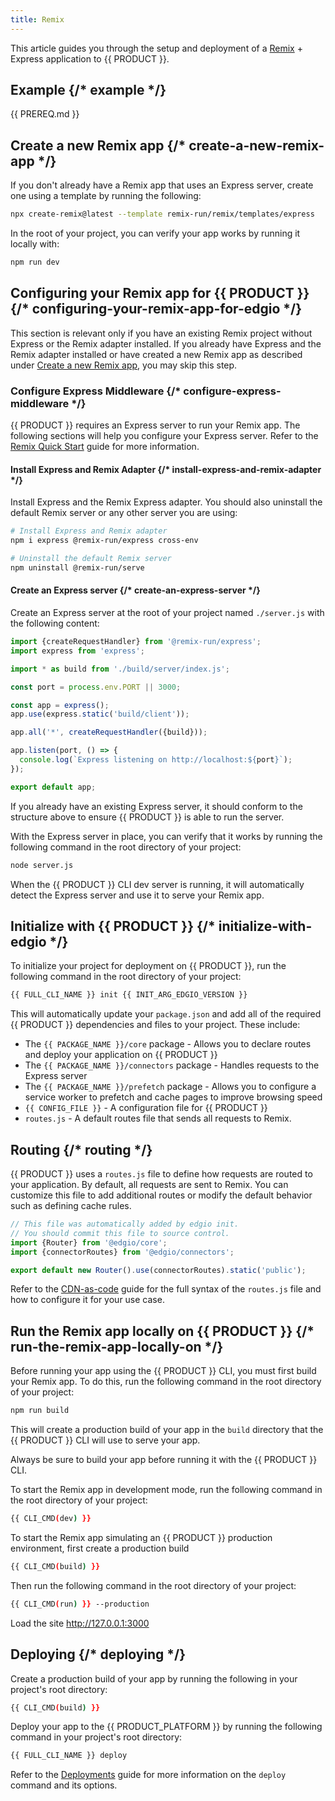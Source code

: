 ```yaml
---
title: Remix
---
```


This article guides you through the setup and deployment of a [Remix](https://remix.run/) + Express application to {{ PRODUCT }}.

## Example {/* example */}

<ExampleButtons
  title="Remix + Express"
  siteUrl="https://edgio-community-examples-v7-remix-live.edgio.link/"
  repoUrl="https://github.com/edgio-docs/edgio-v7-remix-example"
/>

{{ PREREQ.md }}

## Create a new Remix app {/* create-a-new-remix-app */}

If you don't already have a Remix app that uses an Express server, create one using a template by running the following:

```bash
npx create-remix@latest --template remix-run/remix/templates/express
```

In the root of your project, you can verify your app works by running it locally with:

```bash
npm run dev
```

## Configuring your Remix app for {{ PRODUCT }} {/* configuring-your-remix-app-for-edgio */}

<Info>

This section is relevant only if you have an existing Remix project without Express or the Remix adapter installed. If you already have Express and the Remix adapter installed or have created a new Remix app as described under [Create a new Remix app](#create-a-new-remix-app), you may skip this step.

</Info>

### Configure Express Middleware {/* configure-express-middleware */}

{{ PRODUCT }} requires an Express server to run your Remix app. The following sections will help you configure your Express server. Refer to the [Remix Quick Start](https://remix.run/docs/en/main/start/quickstart#bring-your-own-server) guide for more information.

#### Install Express and Remix Adapter {/* install-express-and-remix-adapter */}

Install Express and the Remix Express adapter. You should also uninstall the default Remix server or any other server you are using:

```bash
# Install Express and Remix adapter
npm i express @remix-run/express cross-env

# Uninstall the default Remix server
npm uninstall @remix-run/serve
```

#### Create an Express server {/* create-an-express-server */}

Create an Express server at the root of your project named `./server.js` with the following content:

```js filename="./server.js"
import {createRequestHandler} from '@remix-run/express';
import express from 'express';

import * as build from './build/server/index.js';

const port = process.env.PORT || 3000;

const app = express();
app.use(express.static('build/client'));

app.all('*', createRequestHandler({build}));

app.listen(port, () => {
  console.log(`Express listening on http://localhost:${port}`);
});

export default app;
```

<Important>

If you already have an existing Express server, it should conform to the structure above to ensure {{ PRODUCT }} is able to run the server.

</Important>

With the Express server in place, you can verify that it works by running the following command in the root directory of your project:

```bash
node server.js
```

<Info>

When the {{ PRODUCT }} CLI dev server is running, it will automatically detect the Express server and use it to serve your Remix app.

</Info>

## Initialize with {{ PRODUCT }} {/* initialize-with-edgio */}

To initialize your project for deployment on {{ PRODUCT }}, run the following command in the root directory of your project:

```bash
{{ FULL_CLI_NAME }} init {{ INIT_ARG_EDGIO_VERSION }}
```

This will automatically update your `package.json` and add all of the required {{ PRODUCT }} dependencies and files to your project. These include:

- The `{{ PACKAGE_NAME }}/core` package - Allows you to declare routes and deploy your application on {{ PRODUCT }}
- The `{{ PACKAGE_NAME }}/connectors` package - Handles requests to the Express server
- The `{{ PACKAGE_NAME }}/prefetch` package - Allows you to configure a service worker to prefetch and cache pages to improve browsing speed
- `{{ CONFIG_FILE }}` - A configuration file for {{ PRODUCT }}
- `routes.js` - A default routes file that sends all requests to Remix.

## Routing {/* routing */}

{{ PRODUCT }} uses a `routes.js` file to define how requests are routed to your application. By default, all requests are sent to Remix. You can customize this file to add additional routes or modify the default behavior such as defining cache rules.

```js filename="./routes.js"
// This file was automatically added by edgio init.
// You should commit this file to source control.
import {Router} from '@edgio/core';
import {connectorRoutes} from '@edgio/connectors';

export default new Router().use(connectorRoutes).static('public');
```

Refer to the [CDN-as-code](/applications/performance/cdn_as_code) guide for the full syntax of the `routes.js` file and how to configure it for your use case.

## Run the Remix app locally on {{ PRODUCT }} {/* run-the-remix-app-locally-on */}

Before running your app using the {{ PRODUCT }} CLI, you must first build your Remix app. To do this, run the following command in the root directory of your project:

```bash
npm run build
```

This will create a production build of your app in the `build` directory that the {{ PRODUCT }} CLI will use to serve your app.

<Important>

Always be sure to build your app before running it with the {{ PRODUCT }} CLI.

</Important>

To start the Remix app in development mode, run the following command in the root directory of your project:

```bash
{{ CLI_CMD(dev) }}
```

To start the Remix app simulating an {{ PRODUCT }} production environment, first create a production build

```bash
{{ CLI_CMD(build) }}
```

Then run the following command in the root directory of your project:

```bash
{{ CLI_CMD(run) }} --production
```

Load the site http://127.0.0.1:3000

## Deploying {/* deploying */}

Create a production build of your app by running the following in your project's root directory:

```bash
{{ CLI_CMD(build) }}
```

Deploy your app to the {{ PRODUCT_PLATFORM }} by running the following command in your project's root directory:

```bash
{{ FULL_CLI_NAME }} deploy
```

Refer to the [Deployments](/applications/basics/deployments) guide for more information on the `deploy` command and its options.
